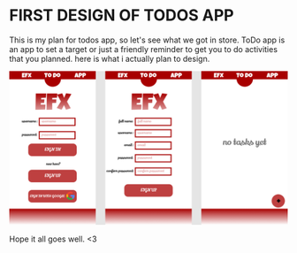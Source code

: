 # FIRST DESIGN OF TODOS APP

This is my plan for todos app, so let's see what we got in store. ToDo app is an app to set a target or just a friendly reminder to get you to do activities that you planned. here is what i actually plan to design.

![ToDo-App](ToDo-App.png)

Hope it all goes well. <3